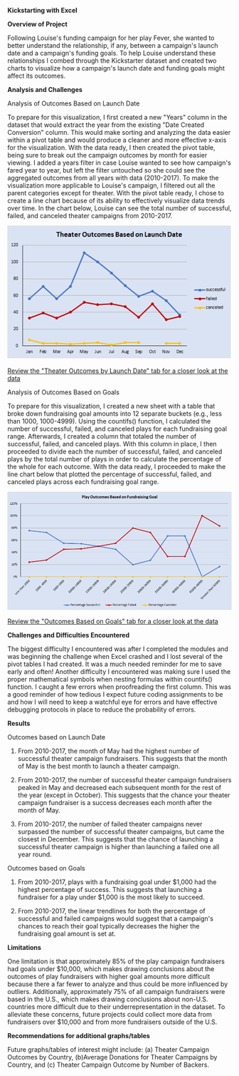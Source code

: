 __Kickstarting with Excel__

__Overview of Project__

  Following Louise's funding campaign for her play Fever, she wanted to better understand the relationship, if any, between a campaign's launch date and a campaign's funding goals. To help Louise understand these relationships I combed through the Kickstarter dataset and created two charts to visualize how a campaign's launch date and funding goals might affect its outcomes.

__Analysis and Challenges__

Analysis of Outcomes Based on Launch Date

  To prepare for this visualization, I first created a new "Years" column in the dataset that would extract the year from the existing "Date Created Conversion" column. This  would make sorting and analyzing the data easier within a pivot table and would produce a cleaner and more effective x-axis for the visualization. With the data ready, I then created the pivot table, being sure to break out the campaign outcomes by month for easier viewing. I added a years filter in case Louise wanted to see how campaign's fared year to year, but left the filter untouched so she could see the aggregated outcomes from all years with data (2010-2017). To make the visualization more applicable to Louise's campaign, I filtered out all the parent categories except for theater. With the pivot table ready, I chose to create a line chart because of its ability to effectively visualize data trends over time. In the chart below, Louise can see the total number of successful, failed, and canceled theater campaigns from 2010-2017.

  ![](Theater_Outcomes_vs_Launch.png)

  [Review the "Theater Outcomes by Launch Date" tab for a closer look at the data](Kickstarter_Challenge.xlsx)

Analysis of Outcomes Based on Goals

  To prepare for this visualization, I created a new sheet with a table that broke down fundraising goal amounts into 12 separate buckets (e.g., less than 1000, 1000-4999). Using the countifs() function, I calculated the number of successful, failed, and canceled plays for each fundraising goal range. Afterwards, I created a column that totaled the number of successful, failed, and canceled plays. With this column in place, I then proceeded to divide each the number of successful, failed, and canceled plays by the total number of plays in order to calculate the percentage of the whole for each outcome. With the data ready, I proceeded to make the line chart below that plotted the percentage of successful, failed, and canceled plays across each fundraising goal range.

  ![](Outcomes_vs_Goals.png)

  [Review the "Outcomes Based on Goals" tab for a closer look at the data](Kickstarter_Challenge.xlsx)

__Challenges and Difficulties Encountered__

  The biggest difficulty I encountered was after I completed the modules and was beginning the challenge when Excel crashed and I lost several of the pivot tables I had created. It was a much needed reminder for me to save early and often! Another difficulty I encountered was making sure I used the proper mathematical symbols when nesting formulas within countifs() function. I caught a few errors when proofreading the first column. This was a good reminder of how tedious I expect future coding assignments to be and how I will need to keep a watchful eye for errors and have effective debugging protocols in place to reduce the probability of errors.

__Results__

Outcomes based on Launch Date

  1) From 2010-2017, the month of May had the highest number of successful theater campaign fundraisers. This suggests that the month of May is the best month to launch a theater campaign.

  2) From 2010-2017, the number of successful theater campaign fundraisers peaked in May and decreased each subsequent month for the rest of the year (except in October). This suggests that the chance your theater campaign fundraiser is a success decreases each month after the month of May.

  3) From 2010-2017, the number of failed theater campaigns never surpassed the number of successful theater campaigns, but came the closest in December. This suggests that the chance of launching a successful theater campaign is higher than launching a failed one all year round.

Outcomes based on Goals

  1) From 2010-2017, plays with a fundraising goal under $1,000 had the highest percentage of success. This suggests that launching a fundraiser for a play under $1,000 is the most likely to succeed.

  2) From 2010-2017, the linear trendlines for both the percentage of successful and failed campaigns would suggest that a campaign's chances to reach their goal typically decreases the higher the fundraising goal amount is set at.

__Limitations__

  One limitation is that approximately 85% of the play campaign fundraisers had goals under $10,000, which makes drawing conclusions about the outcomes of play fundraisers with higher goal amounts more difficult because there a far fewer to analyze and thus could be more influenced by outliers. Additionally, approximately 75% of all campaign fundraisers were based in the U.S., which makes drawing conclusions about non-U.S. countries more difficult due to their underrepresentation in the dataset. To alleviate these concerns, future projects could collect more data from fundraisers over $10,000 and from more fundraisers outside of the U.S.

__Recommendations for additional graphs/tables__

  Future graphs/tables of interest might include: (a) Theater Campaign Outcomes by Country, (b)Average Donations for Theater Campaigns by Country, and (c) Theater Campaign Outcome by Number of Backers.
